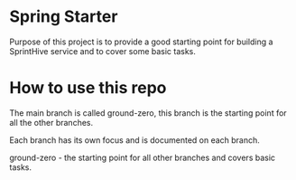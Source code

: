 # Spring Starter

Purpose of this project is to provide a good starting point for building a SprintHive service and
to cover some basic tasks.

# How to use this repo

The main branch is called ground-zero, this branch is the starting point for all the other branches.

Each branch has its own focus and is documented on each branch. 

ground-zero - the starting point for all other branches and covers basic tasks.